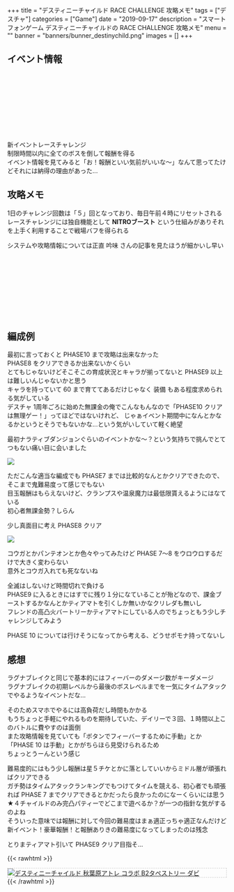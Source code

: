 +++
title = "デスティニーチャイルド RACE CHALLENGE 攻略メモ"
tags = ["デスチャ"]
categories = ["Game"]
date = "2019-09-17"
description = "スマートフォンゲーム デスティニーチャイルドの RACE CHALLENGE 攻略メモ"
menu = ""
banner = "banners/bunner_destinychild.png"
images = []
+++

<!--more-->

## イベント情報
<div class="iframely-embed"><div class="iframely-responsive" style="height: 140px; padding-bottom: 0;"><a href="http://destiny-child-blog.line.me/archives/20959004.html" data-iframely-url="//cdn.iframe.ly/EBSW0JZ?iframe=card-small"></a></div></div><script async src="//cdn.iframe.ly/embed.js" charset="utf-8"></script>  

新イベントレースチャレンジ  
制限時間以内に全てのボスを倒して報酬を得る  
イベント情報を見てみると「お！報酬といい気前がいいな～」なんて思ってたけどそれには納得の理由があった...  

## 攻略メモ
1日のチャレンジ回数は「５」回となっており、毎日午前４時にリセットされる  
レースチャレンジには独自機能として **NITROブースト** という仕組みがありそれを上手く利用することで戦場バフを得られる  

システムや攻略情報については正直 吟味 さんの記事を見たほうが細かいし早い  
<div class="iframely-embed"><div class="iframely-responsive" style="height: 140px; padding-bottom: 0;"><a href="https://ginmy.net/race-challnge_walkthrough_t1" data-iframely-url="//cdn.iframe.ly/5Hl4DvR?iframe=card-small"></a></div></div><script async src="//cdn.iframe.ly/embed.js" charset="utf-8"></script>  

## 編成例
最初に言っておくと PHASE10 まで攻略は出来なかった  
PHASE8 をクリアできるか出来ないかくらい  
とてもじゃないけどそこそこの育成状況とキャラが揃ってないと PHASE9 以上は難しいんじゃないかと思う  
キャラを持っていて 60 まで育ててあるだけじゃなく 装備 もある程度求められる気がしている  
デスチャ 1周年ごろに始めた無課金の俺でこんなもんなので「PHASE10 クリアは無理ゲー！」ってほどではないけれど、
じゃぁイベント期間中になんとかなるかというとそうでもないかな...という気がいしていて軽く絶望  

最初ナラティブダンジョンぐらいのイベントかな～？という気持ちで挑んでとてつもない痛い目に会いました  

<img src="/images/2019/destiny-child-rc01/descha-01.png" />  

ただこんな適当な編成でも PHASE7 までは比較的なんとかクリアできたので、そこまで鬼難易度って感じでもない  
目玉報酬はもらえないけど、クランプスや温泉魔力は最低限貰えるようにはなている  
初心者無課金勢？しらん  

少し真面目に考え PHASE8 クリア  

<img src="/images/2019/destiny-child-rc01/descha-02.png" />  

コウガとかパンテオンとか色々やってみたけど PHASE 7～8 をウロウロするだけで大きく変わらない  
意外とコウガ入れても死なないね  

全滅はしないけど時間切れで負ける  
PHASE9 に入るときにはすでに残り１分になていることが殆どなので、課金ブーストするかなんとかティアマトを引くしか無いかなクリレダも無いし  
フレンドの高凸火バートリーかティアマトにしている人のでちょっともう少しチャレンジしてみよう  

PHASE 10 については行けそうになってから考える、どうせポモナ持ってないし  

## 感想
ラグナブレイクと同じで基本的にはフィーバーのダメージ数がキーダメージ  
ラグナブレイクの初期レベルから最後のボスレベルまでを一気にタイムアタックでやるようなイベントだな...  

そのためスマホでやるには高負荷だし時間もかかる  
もうちょっと手軽にやれるものを期待していた、デイリーで３回、１時間以上このバトルに費やすのは面倒  
また攻略情報を見ていても「ボタンでフィーバーするために手動」とか「PHASE 10 は手動」とかがちらほら見受けられるため  
ちょっとうーんという感じ  

難易度的にはもう少し報酬は星５チケとかに落としていいからミドル層が頑張ればクリアできる  
ガチ勢はタイムアタックランキングでもつけてタイムを競える、初心者でも頑張れば PHASE 7 までクリアできるとかだったら良かったのになーくらいには思う  
★４チャイルドのみ完凸パティーでどこまで遊べるか？が一つの指針な気がするのよね  
そういった意味では報酬に対して今回の難易度はまぁ適正っちゃ適正なんだけど  
新イベント！豪華報酬！と報酬ありきの難易度になってしまったのは残念  

とりまティアマト引いて PHASE9 クリア目指そ...  

{{< rawhtml >}}
<div style="border: dashed 1px #ccc;">
<a href="http://www.amazon.co.jp/exec/obidos/ASIN/B07H3319GX/sinokyoufu-22/ref=nosim/" name="amazletlink" target="_blank"><img src="https://images-fe.ssl-images-amazon.com/images/I/51MxXwUpZWL._SL160_.jpg" alt="デスティニーチャイルド 秋葉原アトレ コラボ B2タペストリー ダビ" style="border: none;" /></a>
</div>
{{< /rawhtml >}}
